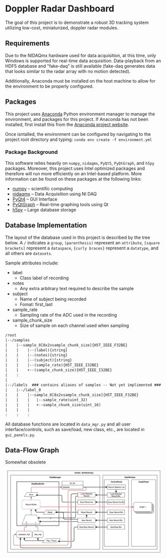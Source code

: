 # Doppler Radar Dashboard

The goal of this project is to demonstrate a robust 3D tracking system utilizing low-cost, miniaturized, doppler radar modules.

## Requirements

Due to the NIDAQmx hardware used for data acquisition, at this time, only Windows is supported for real-time data acquisition.  Data-playback from an HDF5 database and "fake-daq" is still available (fake-daq generates data that looks similar to the radar array with no motion detected).

Additionally, Anaconda must be installed on the host machine to allow for the environment to be properly configured.

## Packages

This project uses [Anaconda](https://conda.io/docs/) Python environment manager to manage the environment, and packages for this project.  If Anaconda has not been installed, first install this from the [Anaconda project website](https://conda.io/miniconda.html).

Once isntalled, the environment can be configured by navigating to the project root directory and typing: `conda env create -f environment.yml`

### Package Background

This software relies heavily on `numpy`, `nidaqmx`, `PyQt5`, `PyQtGraph`, and `h5py` packages. Moreover, this project uses Intel optimized packages and therefore will run more efficiently on an Intel-based platform.  More information can be found on these packages at the following links:

-   [numpy](https://docs.scipy.org/) – scientific computing
-   [nidaqmx](https://nidaqmx-python.readthedocs.io/en/latest/) – Data Acquisition using NI DAQ
-   [PyQt4](http://pyqt.sourceforge.net/Docs/PyQt4/) – GUI Interface
-   [PyQtGraph](http://pyqtgraph.org/) – Real-time graphing tools using Qt
-   [h5py](https://www.h5py.org/) – Large database storage

## Database Implementation

The layout of the database used in this project is described by the tree below.  A `/` indicates a `group`, `(parenthesis)` represent an `attribute`, `[square brackets]` represent a `dataspace`, `{curly braces}` represent a `datatype`, and all others are `datasets`.

Sample attributes include:
- label
  - Class label of recording
- notes
  - Any extra arbitrary text required to describe the sample
- subject
  - Name of subject being recorded
  - Fomat: first_last
- sample_rate
  - Sampling rate of the ADC used in the recording
- sample_chunk_size
  - Size of sample on each channel used when sampling

```
/root
|--/samples
|    |--sample_0[8x2xsample_chunk_size]{H5T_IEEE_F32BE}
|    |    |--(label){string}
|    |    |--(notes){string}
|    |    |--(subject){string}
|    |    |--(sample_rate){H5T_IEEE_I32BE}
|    |    +--(sample_chunk_size){H5T_IEEE_I32BE}
|    :
|
|--/labels  ### contains aliases of samples -- Not yet implimented ###
|    |--/label_0
|    |    |--sample_0[8x2xsample_chunk_size]{H5T_IEEE_F32BE}
|    |    |   |--sample_rate(uint_32)
|    |    |   +--sample_chunk_size(uint_16)
|    |    |
:    :    :
```

All database functions are located in `data_mgr.py` and all user interface/controls, such as save/load, new class, etc., are located in `gui_panels.py`.

## Data-Flow Graph

Somewhat obsolete

![Data Flow Graph](Documentation/Data-Flow-Graph.png)
